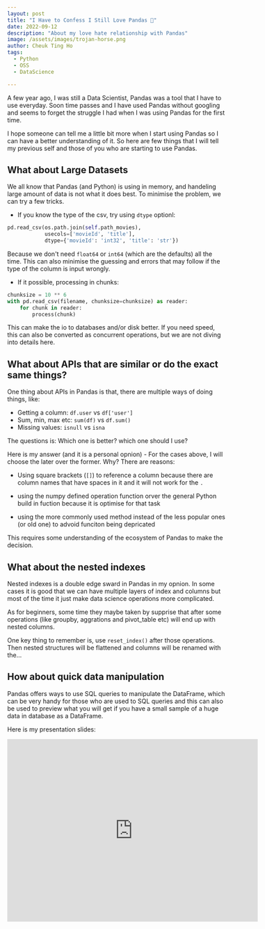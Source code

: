 ```yaml
---
layout: post
title: "I Have to Confess I Still Love Pandas 🐼"
date: 2022-09-12
description: "About my love hate relationship with Pandas"
image: /assets/images/trojan-horse.png
author: Cheuk Ting Ho
tags:
  - Python
  - OSS
  - DataScience

---
```


A few year ago, I was still a Data Scientist, Pandas was a tool that I have to use everyday. Soon time passes and I have used Pandas without googling and seems to forget the struggle I had when I was using Pandas for the first time.

I hope someone can tell me a little bit more when I start using Pandas so I can have a better understanding of it. So here are few things that I will tell my previous self and those of you who are starting to use Pandas.

## What about Large Datasets

We all know that Pandas (and Python) is using in memory, and handeling large amount of data is not what it does best. To minimise the problem, we can try a few tricks.

- If you know the type of the csv, try using `dtype` optionl:

```python
pd.read_csv(os.path.join(self.path_movies),
            usecols=['movieId', 'title'],
            dtype={'movieId': 'int32', 'title': 'str'})
```

Because we don't need `float64` or `int64` (which are the defaults) all the time. This can also minimise the guessing and errors that may follow if the type of the column is input wrongly.

- If it possible, processing in chunks:

```python
chunksize = 10 ** 6
with pd.read_csv(filename, chunksize=chunksize) as reader:
    for chunk in reader:
        process(chunk)
```

This can make the io to databases and/or disk better. If you need speed, this can also be converted as concurrent operations, but we are not diving into details here.

## What about APIs that are similar or do the exact same things?

One thing about APIs in Pandas is that, there are multiple ways of doing things, like:

- Getting a column: `df.user` vs `df['user']`
- Sum, min, max etc: `sum(df)` vs `df.sum()`
- Missing values: `isnull` vs `isna`

The questions is: Which one is better? which one should I use?

Here is my answer (and it is a personal opnion) - For the cases above, I will choose the later over the former. Why? There are reasons:

- Using square brackets (`[]`) to reference a column because there are column names that have spaces in it and it will not work for the `.`
- using the numpy defined operation function orver the general Python build in fuction because it is optimise for that task

- using the more commonly used method instead of the less popular ones (or old one) to advoid funciton being depricated

This requires some understanding of the ecosystem of Pandas to make the decision.

## What about the nested indexes

Nested indexes is a double edge sward in Pandas in my opnion. In some cases it is good that we can have multiple layers of index and columns but most of the time it just make data science operations more complicated.

As for beginners, some time they maybe taken by supprise that after some operations (like groupby, aggrations and pivot_table etc) will end up with nested columns.

One key thing to remember is, use `reset_index()` after those operations. Then nested structures will be flattened and columns will be renamed with the...

## How about quick data manipulation

Pandas offers ways to use SQL queries to manipulate the DataFrame, which can be very handy for those who are used to SQL queries and this can also be used to preview what you will get if you have a small sample of a huge data in database as a DataFrame.

Here is my presentation slides:

<iframe src="https://slides.com/cheukting_ho/trojan-source/embed?style=transparent&share=hidden" width="576" height="420" title="Trojan Source" scrolling="no" frameborder="0" webkitallowfullscreen mozallowfullscreen allowfullscreen></iframe>
